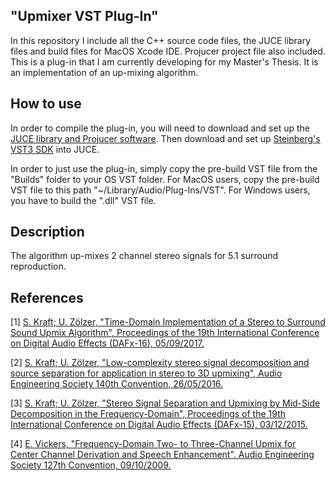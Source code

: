 ## "Upmixer VST Plug-In"
In this repository I include all the C++ source code files, the JUCE library files and build files for MacOS Xcode IDE. Projucer project file also included.
This is a plug-in that I am currently developing for my Master's Thesis. It is an implementation of an up-mixing algorithm.


## How to use
In order to compile the plug-in, you will need to download and set up the [JUCE library and Projucer software](https://shop.juce.com/get-juce/download).
Then download and set up [Steinberg's VST3 SDK](https://www.steinberg.net/en/company/developers.html) into JUCE.

In order to just use the plug-in, simply copy the pre-build VST file from the "Builds" folder to your OS VST folder.
For MacOS users, copy the pre-build VST file to this path "~/Library/Audio/Plug-Ins/VST".
For Windows users, you have to build the ".dll" VST file.


## Description
The algorithm up-mixes 2 channel stereo signals for 5.1 surround reproduction.


## References
[1] [S. Kraft; U. Zölzer,
    "Time-Domain Implementation of a Stereo to Surround Sound Upmix Algorithm",
    Proceedings of the 19th International Conference on Digital Audio Effects (DAFx-16), 05/09/2017.](http://dafx16.vutbr.cz/dafxpapers/17-DAFx-16_paper_32-PN.pdf)

[2] [S. Kraft; U. Zölzer,
    "Low-complexity stereo signal decomposition and source separation for application in stereo to 3D upmixing",
    Audio Engineering Society 140th Convention, 26/05/2016.](http://www.aes.org/e-lib/browse.cfm?elib=18284)
    
[3] [S. Kraft; U. Zölzer,
    "Stereo Signal Separation and Upmixing by Mid-Side Decomposition in the Frequency-Domain",
    Proceedings of the 19th International Conference on Digital Audio Effects (DAFx-15), 03/12/2015.](https://www.ntnu.edu/documents/1001201110/1266017954/DAFx-15_submission_9.pdf)
    
[4] [E. Vickers,
    "Frequency-Domain Two- to Three-Channel Upmix for Center Channel Derivation and Speech Enhancement".
    Audio Engineering Society 127th Convention, 09/10/2009.](http://www.aes.org/e-lib/browse.cfm?elib=15112)
